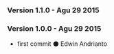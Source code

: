 ### Version 1.1.0 - Agu 29 2015


### Version 1.0.0 - Agu 29 2015
 * first commit ⚫ Edwin Andrianto

